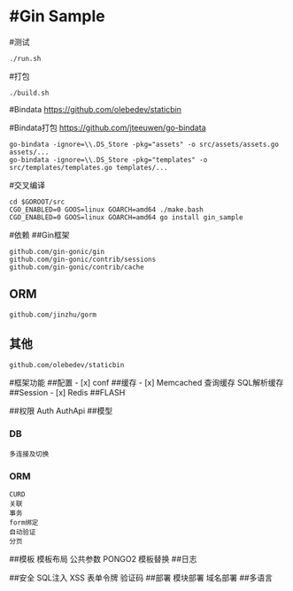 #Gin Sample
==============

#测试
```
./run.sh
```

#打包
```
./build.sh
```

#Bindata
https://github.com/olebedev/staticbin

#Bindata打包
https://github.com/jteeuwen/go-bindata
```
go-bindata -ignore=\\.DS_Store -pkg="assets" -o src/assets/assets.go assets/...
go-bindata -ignore=\\.DS_Store -pkg="templates" -o src/templates/templates.go templates/...
```

#交叉编译
```
cd $GOROOT/src
CGO_ENABLED=0 GOOS=linux GOARCH=amd64 ./make.bash
CGO_ENABLED=0 GOOS=linux GOARCH=amd64 go install gin_sample
```

#依赖
##Gin框架
```
github.com/gin-gonic/gin
github.com/gin-gonic/contrib/sessions
github.com/gin-gonic/contrib/cache
```
## ORM
```
github.com/jinzhu/gorm
```
## 其他
```
github.com/olebedev/staticbin
```

#框架功能
##配置
	- [x] conf
##缓存
	- [x] Memcached
	查询缓存
	SQL解析缓存
##Session
	- [x] Redis
##FLASH
	
##权限
	Auth
	AuthApi
##模型
### DB
	多连接及切换
### ORM
	CURD
	关联
	事务
	form绑定
	自动验证
	分页
##模板
	模板布局
	公共参数
	PONGO2
	模板替换
##日志

##安全
	SQL注入
	XSS
	表单令牌
	验证码
##部署
	模块部署
	域名部署
##多语言



